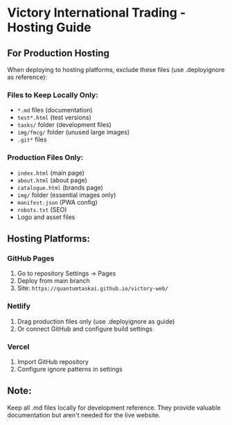 # Victory International Trading - Hosting Guide

## For Production Hosting

When deploying to hosting platforms, exclude these files (use .deployignore as reference):

### Files to Keep Locally Only:
- `*.md` files (documentation)
- `test*.html` (test versions)
- `tasks/` folder (development files)
- `img/fmcg/` folder (unused large images)
- `.git*` files

### Production Files Only:
- `index.html` (main page)
- `about.html` (about page)  
- `catalogue.html` (brands page)
- `img/` folder (essential images only)
- `manifest.json` (PWA config)
- `robots.txt` (SEO)
- Logo and asset files

## Hosting Platforms:

### GitHub Pages
1. Go to repository Settings → Pages
2. Deploy from main branch
3. Site: `https://quantumtaskai.github.io/victory-web/`

### Netlify
1. Drag production files only (use .deployignore as guide)
2. Or connect GitHub and configure build settings

### Vercel
1. Import GitHub repository
2. Configure ignore patterns in settings

## Note:
Keep all .md files locally for development reference. They provide valuable documentation but aren't needed for the live website.